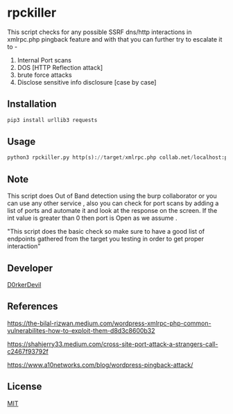 
# rpckiller
This script checks for any possible SSRF dns/http interactions in xmlrpc.php pingback feature and with that you can  further try to escalate it to -

1. Internal Port scans 
2. DOS [HTTP Reflection attack]
3. brute force attacks
4. Disclose sensitive info disclosure [case by case]


## Installation


```bash
pip3 install urllib3 requests
```

## Usage

```python
python3 rpckiller.py http(s)://target/xmlrpc.php collab.net/localhost:port '/endpoint/'
```

## Note

This script does Out of Band detection using the burp collaborator or you can use any other service , also you can check for port scans by adding a list of ports and automate it and look at the response on the screen. If the int value is greater than 0 then port is Open as we assume .

"This script does the basic check so make sure to have a good list of endpoints gathered from the target you testing in order to get proper interaction"

## Developer
[D0rkerDevil](https://twitter.com/D0rkerDevil)

## References
https://the-bilal-rizwan.medium.com/wordpress-xmlrpc-php-common-vulnerabilites-how-to-exploit-them-d8d3c8600b32

https://shahjerry33.medium.com/cross-site-port-attack-a-strangers-call-c2467f93792f

https://www.a10networks.com/blog/wordpress-pingback-attack/

## License
[MIT](https://choosealicense.com/licenses/mit/)
